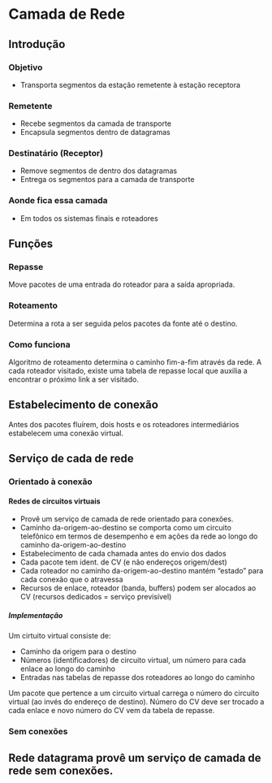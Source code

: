 # Camada de Rede

## Introdução

### Objetivo
- Transporta segmentos da estação remetente à estação receptora

### Remetente
- Recebe segmentos da camada de transporte
- Encapsula segmentos dentro de datagramas

### Destinatário (Receptor)
- Remove segmentos de dentro dos datagramas
- Entrega os segmentos para a camada de transporte

### Aonde fica essa camada
- Em todos os sistemas finais e roteadores

## Funções

### Repasse
Move pacotes de uma entrada do roteador para a saída apropriada.

### Roteamento
Determina a rota a ser seguida pelos pacotes da fonte até o destino.

### Como funciona
Algoritmo de roteamento determina o caminho fim-a-fim através da rede. A cada roteador visitado, existe uma tabela de repasse local que auxilia a encontrar o próximo link a ser visitado.

## Estabelecimento de conexão
Antes dos pacotes fluírem, dois hosts e os roteadores intermediários estabelecem uma conexão virtual.

## Serviço de cada de rede

### Orientado à conexão

#### Redes de circuitos virtuais
- Provê um serviço de camada de rede orientado para conexões.
- Caminho da-origem-ao-destino se comporta como um circuito telefônico em termos de desempenho e em ações da rede ao longo do caminho da-origem-ao-destino
- Estabelecimento de cada chamada antes do envio dos dados
- Cada pacote tem ident. de CV (e não endereços origem/dest)
- Cada roteador no caminho da-origem-ao-destino mantém “estado” para cada conexão que o atravessa
- Recursos de enlace, roteador (banda, buffers) podem ser alocados ao CV (recursos dedicados = serviço previsível)

##### Implementação
Um cirtuito virtual consiste de:
- Caminho da origem para o destino
- Números (identificadores) de circuito virtual, um número para cada enlace ao longo do caminho
- Entradas nas tabelas de repasse dos roteadores ao longo do caminho

Um pacote que pertence a um circuito virtual carrega o número do circuito virtual (ao invés do endereço de destino).
Número do CV deve ser trocado a cada enlace e novo número do CV vem da tabela de repasse.

### Sem conexões
Rede datagrama provê um serviço de camada de rede sem conexões.
-
